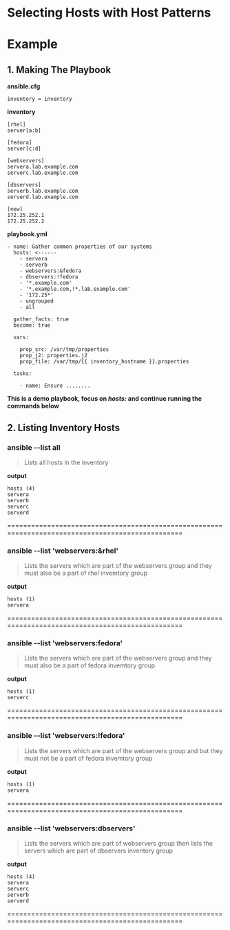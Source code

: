 # Selecting Hosts with Host Patterns
# Example
## 1. Making The Playbook
**ansible.cfg**
```
inventory = inventory
```

**inventory**
```
[rhel]
server[a:b]

[fedora]
server[c:d]

[webservers]
servera.lab.example.com
serverc.lab.example.com

[dbservers]
serverb.lab.example.com
serverd.lab.example.com

[new]
172.25.252.1
172.25.252.2
```
**playbook.yml**
```
- name: Gather common properties of our systems
  hosts: <------
    - servera
    - serverb
    - webservers:&fedora
    - dbservers:!fedora
    - '*.example.com'
    - '*.example.com,!*.lab.example.com'
    - '172.25*'
    - ungrouped
    - all

  gather_facts: true
  become: true

  vars:

    prop_src: /var/tmp/properties
    prop_j2: properties.j2
    prop_file: /var/tmp/{{ inventory_hostname }}.properties

  tasks:

    - name: Ensure ........
```
 **This is a demo playbook, focus on *hosts:* and continue running the commands below**
 
## 2. Listing Inventory Hosts
### ansible --list all
> Lists all hosts in the inventory
 
**output**
```
hosts (4)
servera
serverb
serverc
serverd
```
==================================================================================================
### ansible --list 'webservers:&rhel'
> Lists the servers which are part of the webservers group and they must also be a part of rhel invemtory group

**output**
```
hosts (1)
servera
```
==================================================================================================
### ansible --list 'webservers:fedora'
> Lists the servers which are part of the webservers group and they must also be a part of fedora invemtory group

**output**
```
hosts (1)
serverc
```
==================================================================================================
### ansible --list 'webservers:!fedora'
> Lists the servers which are part of the webservers group and but they must not be a part of fedora invemtory group

**output**
```
hosts (1)
servera
```
==================================================================================================
### ansible --list 'webservers:dbservers'
> Lists the servers which are part of webservers group then lists the servers which are part of dbservers inventory group

**output**
```
hosts (4)
servera
serverc
serverb
serverd
```
==================================================================================================
